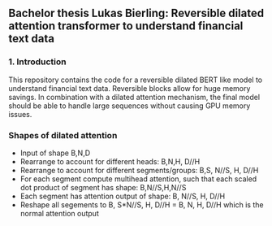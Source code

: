 ## Bachelor thesis Lukas Bierling: Reversible dilated attention transformer to understand financial text data

### 1. Introduction
This repository contains the code for a reversible dilated BERT like model to understand financial text data.
Reversible blocks allow for huge memory savings. In combination with a dilated attention mechanism, the final model should be able to handle large sequences without causing GPU memory issues.


### Shapes of dilated attention
- Input of shape B,N,D
- Rearrange to account for different heads: B,N,H, D//H
- Rearrange to account for different segments/groups: B,S, N//S, H, D//H
- For each segment compute multihead attention, such that each scaled dot product of segment has shape: B,N//S,H,N//S
- Each segment has attention output of shape: B, N//S, H, D//H
- Reshape all segements to B, S*N//S, H, D//H = B, N, H, D//H which is the normal attention output
